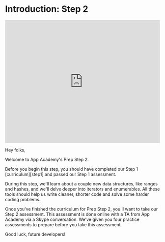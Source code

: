 # Introduction: Step 2

<iframe src="https://player.vimeo.com/video/196637078?rel=0&autoplay=1" width="100%" height="400px" frameborder="0" webkitallowfullscreen="" mozallowfullscreen="" allowfullscreen="" style="line-height: 1.6em;" rel="line-height: 1.6em;"></iframe>

Hey folks,

Welcome to App Academy's Prep Step 2.

Before you begin this step, you should have completed our Step 1
[curriculum][step1] and passed our Step 1 assessment.

During this step, we'll learn about a couple new data structures, like ranges
and hashes, and we'll delve deeper into iterators and enumerables. All these
tools should help us write cleaner, shorter code and solve some harder coding
problems.

Once you've finished the curriculum for Prep Step 2, you'll want to take our
Step 2 assessment. This assessment is done online with a TA from App Academy via
a Skype conversation. We've given you four practice assessments to prepare
before you take this assessment.

Good luck, future developers!

<!-- # Suggested Timeline

| Week / Day | Section                                 |
|------------|-----------------------------------------|
| W1D1       | Part 1 **and** Part 2                   |
| W1D2       | Part 3 **and** Part 4                   |
| W1D3       | Problem Set 1                           |
| W1D4       | Problem Set 2                           |
| W1D5 - 7   | Problem set 3 & 4, Practice Assessments |
| W2D1       | Problem Set 5                           |
| W2D2 - 3   | Practice Assessments                    |
| W2D4       | Final Assessment                        | -->
